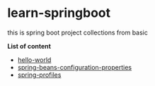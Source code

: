 # learn-springboot

this is spring boot project collections from basic

**List of content**

- [hello-world](./1.%20hello-world/hello-world.md)
- [spring-beans-configuration-properties](2.%20spring-beans/spring-beans.md)
- [spring-profiles](3.%20profiles/spring-profile.md)
